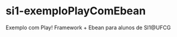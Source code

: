 si1-exemploPlayComEbean
=======================

Exemplo com Play! Framework + Ebean para alunos de SI1@UFCG
